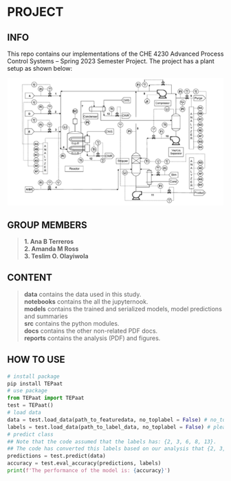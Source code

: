 # PROJECT
## INFO
This repo contains our implementations of the CHE 4230 Advanced Process Control Systems – Spring 2023 Semester Project. The project has a plant setup as shown below:

![Screenshot](./reports/flowdiagram.png)

##  GROUP MEMBERS 
>**1. Ana B Terreros**\
>**2. Amanda M Ross**\
>**3. Teslim O. Olayiwola**
## CONTENT
>**data** contains the data used in this study.\
>**notebooks** contains the all the jupyternook.\
>**models** contains the trained and serialized models, model predictions and summaries\
>**src** contains the python modules. \
>**docs** contains the other non-related PDF docs. \
>**reports** contains the analysis (PDF) and figures.
## HOW TO USE
```python
# install package
pip install TEPaat
# use package
from TEPaat import TEPaat
test = TEPaat()
# load data
data = test.load_data(path_to_featuredata, no_toplabel = False) # no_toplabel = False means there is a column name
labels = test.load_data(path_to_label_data, no_toplabel = False) # please ensure that excelsheet has a column name 'label'
# predict class 
## Note that the code assumed that the labels has: {2, 3, 6, 8, 13}.
## The code has converted this labels based on our analysis that {2, 3, 6, 8, 13} is equal to {1, 3, 4, 0, 2}
predictions = test.predict(data)
accuracy = test.eval_accuracy(predictions, labels)
print(f'The performance of the model is: {accuracy}')
```
